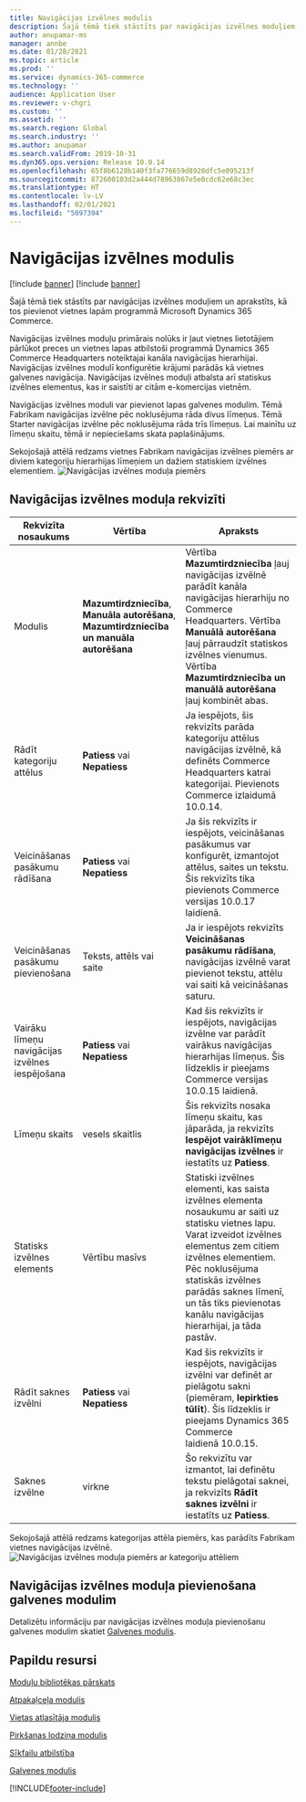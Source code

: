 ```yaml
---
title: Navigācijas izvēlnes modulis
description: Šajā tēmā tiek stāstīts par navigācijas izvēlnes moduļiem un aprakstīts, kā tos pievienot vietnes lapām programmā Microsoft Dynamics 365 Commerce.
author: anupamar-ms
manager: annbe
ms.date: 01/28/2021
ms.topic: article
ms.prod: ''
ms.service: dynamics-365-commerce
ms.technology: ''
audience: Application User
ms.reviewer: v-chgri
ms.custom: ''
ms.assetid: ''
ms.search.region: Global
ms.search.industry: ''
ms.author: anupamar
ms.search.validFrom: 2019-10-31
ms.dyn365.ops.version: Release 10.0.14
ms.openlocfilehash: 65f8b6128b140f3fa776659d8920dfc5e095213f
ms.sourcegitcommit: 872600103d2a444d78963867e5e0cdc62e68c3ec
ms.translationtype: HT
ms.contentlocale: lv-LV
ms.lasthandoff: 02/01/2021
ms.locfileid: "5097394"
---
```

# <a name="navigation-menu-module"></a>Navigācijas izvēlnes modulis

[!include [banner](includes/banner.md)]
[!include [banner](includes/preview-banner.md)]

Šajā tēmā tiek stāstīts par navigācijas izvēlnes moduļiem un aprakstīts, kā tos pievienot vietnes lapām programmā Microsoft Dynamics 365 Commerce.

Navigācijas izvēlnes moduļu primārais nolūks ir ļaut vietnes lietotājiem pārlūkot preces un vietnes lapas atbilstoši programmā Dynamics 365 Commerce Headquarters noteiktajai kanāla navigācijas hierarhijai. Navigācijas izvēlnes modulī konfigurētie krājumi parādās kā vietnes galvenes navigācija. Navigācijas izvēlnes moduļi atbalsta arī statiskus izvēlnes elementus, kas ir saistīti ar citām e-komercijas vietnēm.

Navigācijas izvēlnes moduli var pievienot lapas galvenes modulim. Tēmā Fabrikam navigācijas izvēlne pēc noklusējuma rāda divus līmeņus. Tēmā Starter navigācijas izvēlne pēc noklusējuma rāda trīs līmeņus. Lai mainītu uz līmeņu skaitu, tēmā ir nepieciešams skata paplašinājums.

Sekojošajā attēlā redzams vietnes Fabrikam navigācijas izvēlnes piemērs ar diviem kategoriju hierarhijas līmeņiem un dažiem statiskiem izvēlnes elementiem.
![Navigācijas izvēlnes moduļa piemērs](./media/ecommerce-header.png)

## <a name="navigation-menu-module-properties"></a>Navigācijas izvēlnes moduļa rekvizīti

| Rekvizīta nosaukums             | Vērtība                 | Apraksts |
|---------------------------|-----------------------|-------------|
| Modulis                  | **Mazumtirdzniecība**, **Manuāla autorēšana**, **Mazumtirdzniecība un manuāla autorēšana** | Vērtība **Mazumtirdzniecība** ļauj navigācijas izvēlnē parādīt kanāla navigācijas hierarhiju no Commerce Headquarters. Vērtība **Manuālā autorēšana** ļauj pārraudzīt statiskos izvēlnes vienumus. Vērtība **Mazumtirdzniecība un manuālā autorēšana** ļauj kombinēt abas. |
| Rādīt kategoriju attēlus | **Patiess** vai **Nepatiess**    | Ja iespējots, šis rekvizīts parāda kategoriju attēlus navigācijas izvēlnē, kā definēts Commerce Headquarters katrai kategorijai. Pievienots Commerce izlaidumā 10.0.14. |
| Veicināšanas pasākumu rādīšana | **Patiess** vai **Nepatiess** | Ja šis rekvizīts ir iespējots, veicināšanas pasākumus var konfigurēt, izmantojot attēlus, saites un tekstu. Šis rekvizīts tika pievienots Commerce versijas 10.0.17 laidienā. |
| Veicināšanas pasākumu pievienošana | Teksts, attēls vai saite | Ja ir iespējots rekvizīts **Veicināšanas pasākumu rādīšana**, navigācijas izvēlnē varat pievienot tekstu, attēlu vai saiti kā veicināšanas saturu. |
| Vairāku līmeņu navigācijas izvēlnes iespējošana | **Patiess** vai **Nepatiess** | Kad šis rekvizīts ir iespējots, navigācijas izvēlne var parādīt vairākus navigācijas hierarhijas līmeņus. Šis līdzeklis ir pieejams Commerce versijas 10.0.15 laidienā. |
| Līmeņu skaits | vesels skaitlis | Šis rekvizīts nosaka līmeņu skaitu, kas jāparāda, ja rekvizīts **Iespējot vairāklīmeņu navigācijas izvēlnes** ir iestatīts uz **Patiess**. |
| Statisks izvēlnes elements| Vērtību masīvs| Statiski izvēlnes elementi, kas saista izvēlnes elementa nosaukumu ar saiti uz statisku vietnes lapu. Varat izveidot izvēlnes elementus zem citiem izvēlnes elementiem. Pēc noklusējuma statiskās izvēlnes parādās saknes līmenī, un tās tiks pievienotas kanālu navigācijas hierarhijai, ja tāda pastāv. |
| Rādīt saknes izvēlni | **Patiess** vai **Nepatiess** | Kad šis rekvizīts ir iespējots, navigācijas izvēlni var definēt ar pielāgotu sakni (piemēram, **Iepirkties tūlīt**). Šis līdzeklis ir pieejams Dynamics 365 Commerce laidienā 10.0.15. |
| Saknes izvēlne | virkne | Šo rekvizītu var izmantot, lai definētu tekstu pielāgotai saknei, ja rekvizīts **Rādīt saknes izvēlni** ir iestatīts uz **Patiess**. |

Sekojošajā attēlā redzams kategorijas attēla piemērs, kas parādīts Fabrikam vietnes navigācijas izvēlnē.
![Navigācijas izvēlnes moduļa piemērs ar kategoriju attēliem](./media/ecommerce-categoryimages.PNG)

## <a name="add-a-navigation-menu-module-to-a-header-module"></a>Navigācijas izvēlnes moduļa pievienošana galvenes modulim

Detalizētu informāciju par navigācijas izvēlnes moduļa pievienošanu galvenes modulim skatiet [Galvenes modulis](author-header-module.md).

## <a name="additional-resources"></a>Papildu resursi

[Moduļu bibliotēkas pārskats](starter-kit-overview.md)

[Atpakaļceļa modulis](add-breadcrumb.md)

[Vietas atlasītāja modulis](site-selector.md)

[Pirkšanas lodziņa modulis](add-buy-box.md)

[Sīkfailu atbilstība](cookie-compliance.md)

[Galvenes modulis](author-header-module.md)


[!INCLUDE[footer-include](../includes/footer-banner.md)]